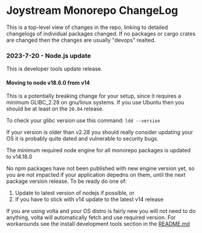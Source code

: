 # Joystream Monorepo ChangeLog

This is a top-level view of changes in the repo, linking to detailed changelogs of individual packages changed.
If no packages or cargo crates are changed then the changes are usually "devops" realted.

### 2023-7-20 - Node.js update

This is developer tools update release.

#### Moving to node v18.6.0 from v14
This is a potentially breaking change for your setup, since it requires a minimum GLIBC_2.28 on gnu/linux systems. If you use Ubuntu then you should be at least on the `20.04` release.

To check your glibc version use this command: `ldd --version`

If your version is older than v2.28 you should really consider updating your OS it is probably quite dated and vulnerable to security bugs.

The minimum required node engine for all monorepo packages is updated to v14.18.0

No npm packages have not been published with new engine version yet, so you are not impacted if your application depedns on them, until the next package version release. To be ready do one of:

1. Update to latest version of nodejs if possible, or
1. If you have to stick with v14 update to the latest v14 release
  
If you are using volta and your OS distro is fairly new you will not need to do anything, volta will automatically fetch and use required version. For workarounds see the install development tools section in the [README.md](./README.md)